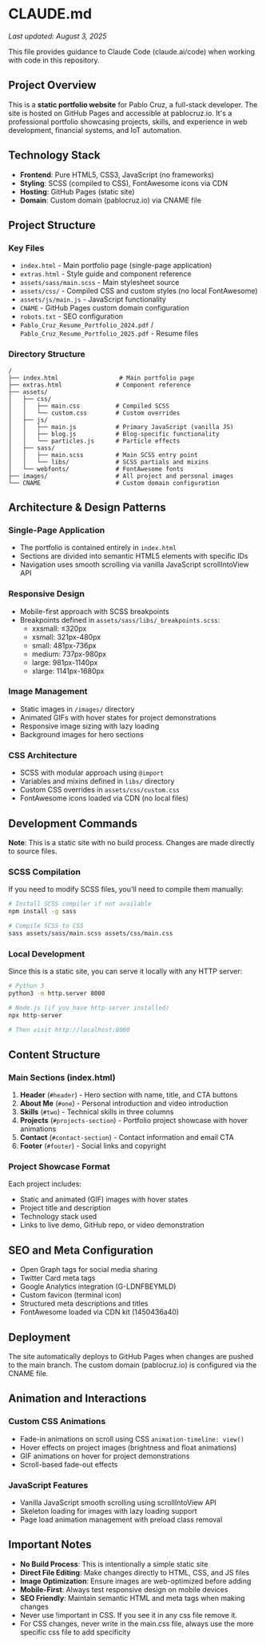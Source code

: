# CLAUDE.md

*Last updated: August 3, 2025*

This file provides guidance to Claude Code (claude.ai/code) when working with code in this repository.

## Project Overview

This is a **static portfolio website** for Pablo Cruz, a full-stack developer. The site is hosted on GitHub Pages and accessible at pablocruz.io. It's a professional portfolio showcasing projects, skills, and experience in web development, financial systems, and IoT automation.

## Technology Stack

- **Frontend**: Pure HTML5, CSS3, JavaScript (no frameworks)
- **Styling**: SCSS (compiled to CSS), FontAwesome icons via CDN
- **Hosting**: GitHub Pages (static site)
- **Domain**: Custom domain (pablocruz.io) via CNAME file

## Project Structure

### Key Files

- `index.html` - Main portfolio page (single-page application)
- `extras.html` - Style guide and component reference
- `assets/sass/main.scss` - Main stylesheet source
- `assets/css/` - Compiled CSS and custom styles (no local FontAwesome)
- `assets/js/main.js` - JavaScript functionality
- `CNAME` - GitHub Pages custom domain configuration
- `robots.txt` - SEO configuration
- `Pablo_Cruz_Resume_Portfolio_2024.pdf` / `Pablo_Cruz_Resume_Portfolio_2025.pdf` - Resume files

### Directory Structure

```
/
├── index.html                 # Main portfolio page
├── extras.html               # Component reference
├── assets/
│   ├── css/
│   │   ├── main.css          # Compiled SCSS
│   │   └── custom.css        # Custom overrides
│   ├── js/
│   │   ├── main.js           # Primary JavaScript (vanilla JS)
│   │   ├── blog.js           # Blog-specific functionality
│   │   └── particles.js      # Particle effects
│   ├── sass/
│   │   ├── main.scss         # Main SCSS entry point
│   │   └── libs/             # SCSS partials and mixins
│   └── webfonts/             # FontAwesome fonts
├── images/                   # All project and personal images
└── CNAME                     # Custom domain configuration
```

## Architecture & Design Patterns

### Single-Page Application

- The portfolio is contained entirely in `index.html`
- Sections are divided into semantic HTML5 elements with specific IDs
- Navigation uses smooth scrolling via vanilla JavaScript scrollIntoView API

### Responsive Design

- Mobile-first approach with SCSS breakpoints
- Breakpoints defined in `assets/sass/libs/_breakpoints.scss`:
  - xxsmall: ≤320px
  - xsmall: 321px-480px
  - small: 481px-736px
  - medium: 737px-980px
  - large: 981px-1140px
  - xlarge: 1141px-1680px

### Image Management

- Static images in `/images/` directory
- Animated GIFs with hover states for project demonstrations
- Responsive image sizing with lazy loading
- Background images for hero sections

### CSS Architecture

- SCSS with modular approach using `@import`
- Variables and mixins defined in `libs/` directory
- Custom CSS overrides in `assets/css/custom.css`
- FontAwesome icons loaded via CDN (no local files)

## Development Commands

**Note**: This is a static site with no build process. Changes are made directly to source files.

### SCSS Compilation

If you need to modify SCSS files, you'll need to compile them manually:

```bash
# Install SCSS compiler if not available
npm install -g sass

# Compile SCSS to CSS
sass assets/sass/main.scss assets/css/main.css
```

### Local Development

Since this is a static site, you can serve it locally with any HTTP server:

```bash
# Python 3
python3 -m http.server 8000

# Node.js (if you have http-server installed)
npx http-server

# Then visit http://localhost:8000
```

## Content Structure

### Main Sections (index.html)

1. **Header** (`#header`) - Hero section with name, title, and CTA buttons
2. **About Me** (`#one`) - Personal introduction and video introduction
3. **Skills** (`#two`) - Technical skills in three columns
4. **Projects** (`#projects-section`) - Portfolio project showcase with hover animations
5. **Contact** (`#contact-section`) - Contact information and email CTA
6. **Footer** (`#footer`) - Social links and copyright

### Project Showcase Format

Each project includes:

- Static and animated (GIF) images with hover states
- Project title and description
- Technology stack used
- Links to live demo, GitHub repo, or video demonstration

## SEO and Meta Configuration

- Open Graph tags for social media sharing
- Twitter Card meta tags
- Google Analytics integration (G-LDNFBEYMLD)
- Custom favicon (terminal icon)
- Structured meta descriptions and titles
- FontAwesome loaded via CDN kit (1450436a40)

## Deployment

The site automatically deploys to GitHub Pages when changes are pushed to the main branch. The custom domain (pablocruz.io) is configured via the CNAME file.

## Animation and Interactions

### Custom CSS Animations

- Fade-in animations on scroll using CSS `animation-timeline: view()`
- Hover effects on project images (brightness and float animations)
- GIF animations on hover for project demonstrations
- Scroll-based fade-out effects

### JavaScript Features

- Vanilla JavaScript smooth scrolling using scrollIntoView API
- Skeleton loading for images with lazy loading support
- Page load animation management with preload class removal

## Important Notes

- **No Build Process**: This is intentionally a simple static site
- **Direct File Editing**: Make changes directly to HTML, CSS, and JS files
- **Image Optimization**: Ensure images are web-optimized before adding
- **Mobile-First**: Always test responsive design on mobile devices
- **SEO Friendly**: Maintain semantic HTML and meta tags when making changes
- Never use !important in CSS. If you see it in any css file remove it.
- For CSS changes, never write in the main.css file, always use the more specific css file to add specificity
